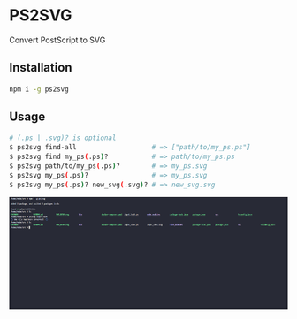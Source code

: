 # PS2SVG

Convert PostScript to SVG

## Installation

```bash
npm i -g ps2svg
```

## Usage

```bash
# (.ps | .svg)? is optional
$ ps2svg find-all                   # => ["path/to/my_ps.ps"]
$ ps2svg find my_ps(.ps)?           # => path/to/my_ps.ps
$ ps2svg path/to/my_ps(.ps)?        # => my_ps.svg
$ ps2svg my_ps(.ps)?                # => my_ps.svg
$ ps2svg my_ps(.ps)? new_svg(.svg)? # => new_svg.svg
```

![ps2svg gif](imgs/ps2svg.gif)
